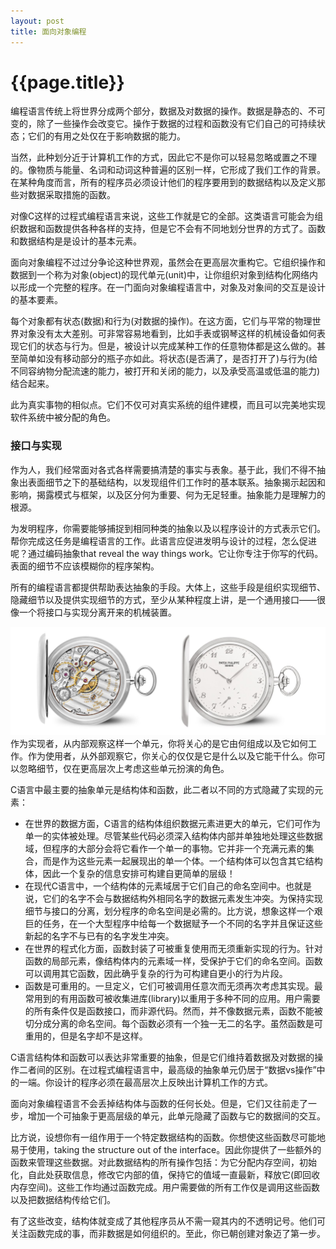 ```yaml
---
layout: post
title: 面向对象编程
---
```

{{page.title}}
==================

编程语言传统上将世界分成两个部分，数据及对数据的操作。数据是静态的、不可变的，除了一些操作会改变它。操作于数据的过程和函数没有它们自己的可持续状态；它们的有用之处仅在于影响数据的能力。

当然，此种划分近于计算机工作的方式，因此它不是你可以轻易忽略或置之不理的。像物质与能量、名词和动词这种普遍的区别一样，它形成了我们工作的背景。在某种角度而言，所有的程序员必须设计他们的程序要用到的数据结构以及定义那些对数据采取措施的函数。

对像C这样的过程式编程语言来说，这些工作就是它的全部。这类语言可能会为组织数据和函数提供各种各样的支持，但是它不会有不同地划分世界的方式了。函数和数据结构是是设计的基本元素。

面向对象编程不过过分争论这种世界观，虽然会在更高层次重构它。它组织操作和数据到一个称为对象(object)的现代单元(unit)中，让你组织对象到结构化网络内以形成一个完整的程序。在一门面向对象编程语言中，对象及对象间的交互是设计的基本要素。

每个对象都有状态(数据)和行为(对数据的操作)。在这方面，它们与平常的物理世界对象没有太大差别。可非常容易地看到，比如手表或钢琴这样的机械设备如何表现它们的状态与行为。但是，被设计以完成某种工作的任意物体都是这么做的。甚至简单如没有移动部分的瓶子亦如此。将状态(是否满了，是否打开了)与行为(给不同容纳物分配流速的能力，被打开和关闭的能力，以及承受高温或低温的能力)结合起来。

此为真实事物的相似点。它们不仅可对真实系统的组件建模，而且可以完美地实现软件系统中被分配的角色。
### 接口与实现
作为人，我们经常面对各式各样需要搞清楚的事实与表象。基于此，我们不得不抽象出表面细节之下的基础结构，以发现组件们工作时的基本联系。抽象揭示起因和影响，揭露模式与框架，以及区分何为重要、何为无足轻重。抽象能力是理解力的根源。

为发明程序，你需要能够捕捉到相同种类的抽象以及以程序设计的方式表示它们。帮你完成这任务是编程语言的工作。此语言应促进发明与设计的过程，怎么促进呢？通过编码抽象that reveal the way things work。它让你专注于你写的代码。表面的细节不应该模糊你的程序架构。

所有的编程语言都提供帮助表达抽象的手段。大体上，这些手段是组织实现细节、隐藏细节以及提供实现细节的方式，至少从某种程度上讲，是一个通用接口——很像一个将接口与实现分离开来的机械装置。

<img src="/images/posts/2019-01-15/Patek_Philippe_0.png">
作为实现者，从内部观察这样一个单元，你将关心的是它由何组成以及它如何工作。作为使用者，从外部观察它，你关心的仅仅是它是什么以及它能干什么。你可以忽略细节，仅在更高层次上考虑这些单元扮演的角色。

C语言中最主要的抽象单元是结构体和函数，此二者以不同的方式隐藏了实现的元素：
- 在世界的数据方面，C语言的结构体组织数据元素进更大的单元，它们可作为单一的实体被处理。尽管某些代码必须深入结构体内部并单独地处理这些数据域，但程序的大部分会将它看作一个单一的事物。它并非一个充满元素的集合，而是作为这些元素一起展现出的单一个体。一个结构体可以包含其它结构体，因此一个复杂的信息安排可构建自更简单的层级！
- 在现代C语言中，一个结构体的元素域居于它们自己的命名空间中。也就是说，它们的名字不会与数据结构外相同名字的数据元素发生冲突。为保持实现细节与接口的分离，划分程序的命名空间是必需的。比方说，想象这样一个艰巨的任务，在一个大型程序中给每一个数据赋予一个不同的名字并且保证这些新起的名字不与已有的名字发生冲突。
- 在世界的程式化方面，函数封装了可被重复使用而无须重新实现的行为。针对函数的局部元素，像结构体内的元素域一样，受保护于它们的命名空间。函数可以调用其它函数，因此确乎复杂的行为可构建自更小的行为片段。
- 函数是可重用的。一旦定义，它们可被调用任意次而无须再次考虑其实现。最常用到的有用函数可被收集进库(library)以重用于多种不同的应用。用户需要的所有条件仅是函数接口，而非源代码。然而，并不像数据元素，函数不能被切分成分离的命名空间。每个函数必须有一个独一无二的名字。虽然函数是可重用的，但是名字却不是这样。

C语言结构体和函数可以表达非常重要的抽象，但是它们维持着数据及对数据的操作二者间的区别。在过程式编程语言中，最高级的抽象单元仍居于“数据vs操作”中的一端。你设计的程序必须在最高层次上反映出计算机工作的方式。

面向对象编程语言不会丢掉结构体与函数的任何长处。但是，它们又往前走了一步，增加一个可抽象于更高层级的单元，此单元隐藏了函数与它的数据间的交互。

比方说，设想你有一组作用于一个特定数据结构的函数。你想使这些函数尽可能地易于使用，taking the structure out of the interface。因此你提供了一些额外的函数来管理这些数据。对此数据结构的所有操作包括：为它分配内存空间，初始化，自此处获取信息，修改它内部的值，保持它的值域一直最新，释放它(即回收内存空间)。这些工作均通过函数完成。用户需要做的所有工作仅是调用这些函数以及把数据结构传给它们。

有了这些改变，结构体就变成了其他程序员从不需一窥其内的不透明记号。他们可关注函数完成的事，而非数据是如何组织的。至此，你已朝创建对象迈了第一步。
